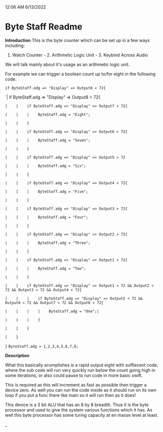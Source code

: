 12:06 AM 6/13/2022

# Byte Staff Readme

**Introduction**
This is the byte counter which can be set up in a few ways including:

1. Watch Counter - 2. Arithmetic Logic Unit - 3. Keybind Across Audio

We will talk mainly about it's usage as an arithmetic logic unit.

For example we can trigger a boolean count up to/for eight in the following code.

`if ByteStaff.adg => "Display" => Output8 < 72{`

`|    if ByteStaff.adg => "Display" => Output8 < 72{

`|    |    if ByteStaff.adg => "Display" => Output7 > 72{`

`|    |    |    ByteStaff.adg = "Eight";`

`|    |    }`

`|    |    if ByteStaff.adg => "Display" => Output6 > 72{`

`|    |    |    ByteStaff.adg = "Seven";`

`|    |    }`

`|    |    if ByteStaff.adg => "Display" => Output5 > 72`

`|    |    |    ByteStaff.adg = "Six";`

`|    |    }`

`|    |    if ByteStaff.adg => "Display" => Output4 > 72{`

`|    |    |    ByteStaff.adg = "Five";`

`|    |    }`

`|    |    if ByteStaff.adg => "Display" => Output3 > 72{`

`|    |    |    ByteStaff.adg = "Four";`

`|    |    }`

`|    |    if ByteStaff.adg => "Display" => Output2 > 72{`

`|    |    |    ByteStaff.adg = "Three";`

`|    |    }`

`|    |    if ByteStaff.adg => "Display" => Output1 > 72{`

`|    |    |    ByteStaff.adg = "Two";`

`|    |    }`

`|    |    if ByteStaff.adg => "Display" => Output1 < 72 && Output2 < 72 && Output3 < 72 && Output4 < 72{`

`|    |    |    if ByteStaff.adg => "Display" => Output5 < 72 && Output6 < 72 && Output7 < 72 && Output8 < 72{`

`|    |    |    |    ByteStaff.adg = "One";|`

`|    |    |    }`

`|    |    }`

`|    }`

`}`
`ByteStaff.adg = 1,2,3,4,5,6,7,8;`

**Description**

What this basically acomplishes is a rapid output eight with suffiecent code, where the sub code will run very quickly run below the count going high in some iterations, or also could pause to run code in more basic swift.

This is required as this will increment as fast as possible then trigger a device zero. As well you can run the code inside as it should run on its own loop if you put a func there like main so it will run then as it does!

This device is a 3 bit ALU that has an 8 by 8 breadth. Thus it is the byte processor and used to give the system various functions which it has. As well this byte processor has some turing capacity at en masse level at least.

_
